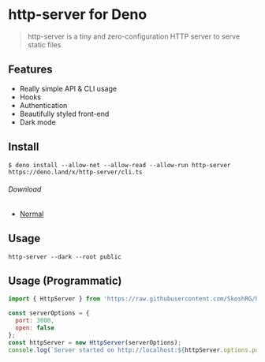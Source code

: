 # http-server for Deno

> http-server is a tiny and zero-configuration HTTP server to serve static files

## Features

- Really simple API & CLI usage
- Hooks
- Authentication
- Beautifully styled front-end
- Dark mode

## Install

```
$ deno install --allow-net --allow-read --allow-run http-server https://deno.land/x/http-server/cli.ts
```

###### Download

- [Normal](https://raw.githubusercontent.com/SkoshRG/http-server/master/index.ts)

## Usage

```shell
http-server --dark --root public
```

## Usage (Programmatic)

```js
import { HttpServer } from 'https://raw.githubusercontent.com/SkoshRG/http-server/master/index.ts';

const serverOptions = {
  port: 3000,
  open: false
};
const httpServer = new HttpServer(serverOptions);
console.log(`Server started on http://localhost:${httpServer.options.port}`);
```